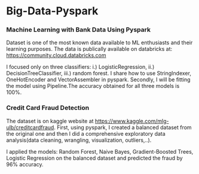# Big-Data-Pyspark

### Machine Learning with Bank Data Using Pyspark

Dataset is one of the most known data available to ML enthusiasts and their learning purposes. The data is publically available  on databricks at: https://community.cloud.databricks.com

I focused only on three classifiers: i.) LogisticRegression, ii.) DecisionTreeClassifier, iii.) random forest. I share how to use StringIndexer, OneHotEncoder and VectorAssembler in pyspark. Secondly, I will be fitting the model using Pipeline.The accuracy obtained for all three models is 100%.

### Credit Card Fraud Detection
The dataset is on kaggle website at  https://www.kaggle.com/mlg-ulb/creditcardfraud.
First, using pyspark, I created a balanced dataset from the original one and then I did a comprehensive exploratory data analysis(data cleaning, wrangling, visualization,  outliers,..).

I applied the models: Random Forest, Naive Bayes, Gradient-Boosted Trees, Logistic Regression on the balanced dataset and predicted the fraud by 96% accuracy.
